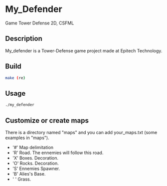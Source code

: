 # My_Defender
Game Tower Defense 2D, CSFML

## Description

My_defender is a Tower-Defense game project made at Epitech Technology.

## Build

```bash
make (re)
```

## Usage

```bash
./my_defender
```
## Customize or create maps

There is a directory named "maps" and you can add your_maps.txt (some examples in "maps").
  - '#' Map delimitation
  - 'R' Road. The ennemies will follow this road.
  - 'X' Boxes. Decoration.
  - 'O' Rocks. Decoration.
  - 'S' Ennemies Spawner.
  - 'B' Alies's Base.
  - ' ' Grass.
